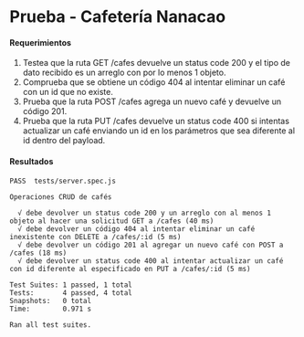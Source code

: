  # Prueba - Cafetería Nanacao

#### Requerimientos
 
 1. Testea que la ruta GET /cafes devuelve un status code 200 y el tipo de dato recibido
es un arreglo con por lo menos 1 objeto.
2. Comprueba que se obtiene un código 404 al intentar eliminar un café con un id que
no existe.
3. Prueba que la ruta POST /cafes agrega un nuevo café y devuelve un código 201.
4. Prueba que la ruta PUT /cafes devuelve un status code 400 si intentas actualizar un
café enviando un id en los parámetros que sea diferente al id dentro del payload.


#### Resultados
```
PASS  tests/server.spec.js
 
Operaciones CRUD de cafés

  √ debe devolver un status code 200 y un arreglo con al menos 1 objeto al hacer una solicitud GET a /cafes (40 ms)
  √ debe devolver un código 404 al intentar eliminar un café inexistente con DELETE a /cafes/:id (5 ms)
  √ debe devolver un código 201 al agregar un nuevo café con POST a /cafes (18 ms)
  √ debe devolver un status code 400 al intentar actualizar un café con id diferente al especificado en PUT a /cafes/:id (5 ms)

Test Suites: 1 passed, 1 total
Tests:       4 passed, 4 total
Snapshots:   0 total
Time:        0.971 s

Ran all test suites.
```
